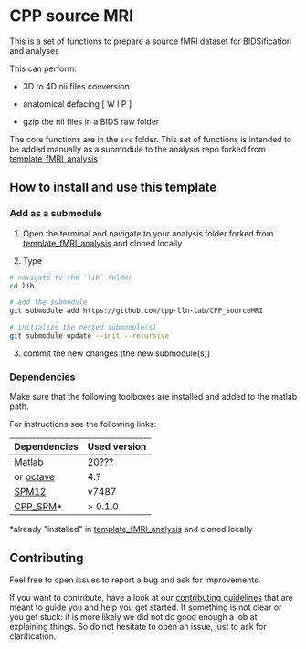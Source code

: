 <!--

When you have set up your repo

**Unit tests and coverage**

[![](https://img.shields.io/badge/Octave-CI-blue?logo=Octave&logoColor=white)](https://github.com/Remi-gau/template_matlab_analysis/actions)
![](https://github.com/Remi-gau/template_matlab_analysis/workflows/CI/badge.svg)

[![codecov](https://codecov.io/gh/Remi-gau/template_matlab_analysis/branch/master/graph/badge.svg)](https://codecov.io/gh/Remi-gau/template_matlab_analysis)

**Miss_hit linter**

[![Build Status](https://travis-ci.com/Remi-gau/template_matlab_analysis.svg?branch=master)](https://travis-ci.com/Remi-gau/template_matlab_analysis)

-->

# CPP source MRI

This is a set of functions to prepare a source fMRI dataset for BIDSification and analyses

This can perform:

- 3D to 4D nii files conversion

- anatomical defacing [ W I P ]

- gzip the nii files in a BIDS raw folder

The core functions are in the `src` folder. This set of functions is intended to be added manually
as a submodule to the analysis repo forked from
[template_fMRI_analysis](https://github.com/cpp-lln-lab/template_fMRI_analysis)

## How to install and use this template

### Add as a submodule

1. Open the terminal and navigate to your analysis folder forked from
[template_fMRI_analysis](https://github.com/cpp-lln-lab/template_fMRI_analysis) and cloned locally

2. Type

```bash
# navigate to the `lib` folder
cd lib

# add the submodule
git submodule add https://github.com/cpp-lln-lab/CPP_sourceMRI

# initialize the nested submodule(s)
git submodule update --init --recursive
```

3. commit the new changes (the new submodule(s))

### Dependencies

Make sure that the following toolboxes are installed and added to the matlab
path.

For instructions see the following links:

<!-- lint disable -->

| Dependencies                                                                              | Used version |
| ----------------------------------------------------------------------------------------- | ------------ |
| [Matlab](https://www.mathworks.com/products/matlab.html)                                  | 20???        |
| or [octave](https://www.gnu.org/software/octave/)                                         | 4.?          |
| [SPM12](https://www.fil.ion.ucl.ac.uk/spm/software/spm12/)                                | v7487        |
| [CPP_SPM](https://github.com/sergivalverde/nifti_tools)*                                  | > 0.1.0      |

\*already "installed" in [template_fMRI_analysis](https://github.com/cpp-lln-lab/template_fMRI_analysis) and cloned locally

<!-- lint enable -->

## Contributing

Feel free to open issues to report a bug and ask for improvements.

If you want to contribute, have a look at our
[contributing guidelines](https://github.com/cpp-lln-lab/.github/blob/main/CONTRIBUTING.md)
that are meant to guide you and help you get started. If something is not clear
or you get stuck: it is more likely we did not do good enough a job at
explaining things. So do not hesitate to open an issue, just to ask for
clarification.
